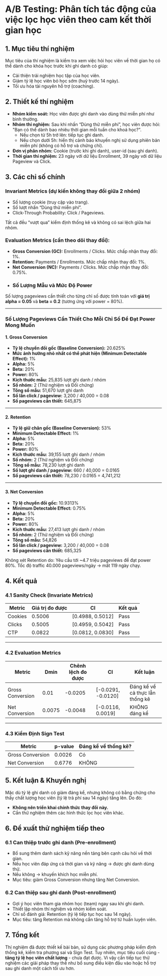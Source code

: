 
# A/B Testing: Phân tích tác động của việc lọc học viên theo cam kết thời gian học

## 1. Mục tiêu thí nghiệm
Mục tiêu của thí nghiệm là kiểm tra xem việc hỏi học viên về thời gian họ có thể dành cho khóa học trước khi ghi danh có giúp:
- Cải thiện trải nghiệm học tập của học viên.
- Giảm tỷ lệ học viên bỏ học sớm (huỷ trước 14 ngày).
- Tối ưu hóa tài nguyên hỗ trợ (coaching).

## 2. Thiết kế thí nghiệm
- **Nhóm kiểm soát:** Học viên được ghi danh vào dùng thử miễn phí như bình thường.
- **Nhóm thí nghiệm:** Sau khi nhấn “Dùng thử miễn phí”, học viên được hỏi: "Bạn có thể dành bao nhiêu thời gian mỗi tuần cho khoá học?".
  - Nếu chọn từ 5h trở lên: tiếp tục ghi danh.
  - Nếu chọn dưới 5h: hiển thị cảnh báo khuyến nghị sử dụng phiên bản miễn phí (không có hỗ trợ và chứng chỉ).
- **Đơn vị phân nhóm:** Cookie (trước khi ghi danh), user-id (sau ghi danh).
- **Thời gian thí nghiệm:** 23 ngày với dữ liệu Enrollment, 39 ngày với dữ liệu Pageview và Click.

## 3. Các chỉ số chính

### Invariant Metrics (dự kiến không thay đổi giữa 2 nhóm)
- Số lượng cookie (truy cập vào trang).
- Số lượt nhấn “Dùng thử miễn phí”.
- Click-Through Probability: Click / Pageviews.

Tất cả đều “vượt qua” kiểm định thống kê và không có sai lệch giữa hai nhóm.

### Evaluation Metrics (cần theo dõi thay đổi):
- **Gross Conversion (GC):** Enrollments / Clicks. Mức chấp nhận thay đổi: 1%.
- **Retention:** Payments / Enrollments. Mức chấp nhận thay đổi: 1%.
- **Net Conversion (NC):** Payments / Clicks. Mức chấp nhận thay đổi: 0.75%.
- ### Số Lượng Mẫu và Mức Độ Power
Số lượng pageviews cần thiết cho từng chỉ số được tính toán với **giá trị alpha = 0.05** và **beta = 0.2** (tương ứng với power = 80%).

---

### Số Lượng Pageviews Cần Thiết Cho Mỗi Chỉ Số Để Đạt Power Mong Muốn

#### **1. Gross Conversion**
- **Tỷ lệ chuyển đổi gốc (Baseline Conversion):** 20.625%  
- **Mức ảnh hưởng nhỏ nhất có thể phát hiện (Minimum Detectable Effect):** 1%  
- **Alpha:** 5%  
- **Beta:** 20%  
- **Power:** 80%  
- **Kích thước mẫu:** 25,835 lượt ghi danh / nhóm  
- **Số nhóm:** 2 (Thử nghiệm và Đối chứng)  
- **Tổng số mẫu:** 51,670 lượt ghi danh  
- **Số lần click / pageview:** 3,200 / 40,000 = 0.08  
- **Số pageviews cần thiết:** 645,875

---

#### **2. Retention**
- **Tỷ lệ giữ chân gốc (Baseline Conversion):** 53%  
- **Minimum Detectable Effect:** 1%  
- **Alpha:** 5%  
- **Beta:** 20%  
- **Power:** 80%  
- **Kích thước mẫu:** 39,155 lượt ghi danh / nhóm  
- **Số nhóm:** 2 (Thử nghiệm và Đối chứng)  
- **Tổng số mẫu:** 78,230 lượt ghi danh  
- **Số lượt ghi danh / pageview:** 660 / 40,000 = 0.0165  
- **Số pageviews cần thiết:** 78,230 / 0.0165 = 4,741,212

---

#### **3. Net Conversion**
- **Tỷ lệ chuyển đổi gốc:** 10.9313%  
- **Minimum Detectable Effect:** 0.75%  
- **Alpha:** 5%  
- **Beta:** 20%  
- **Power:** 80%  
- **Kích thước mẫu:** 27,413 lượt ghi danh / nhóm  
- **Số nhóm:** 2 (Thử nghiệm và Đối chứng)  
- **Tổng số mẫu:** 54,826  
- **Số lần click / pageview:** 3,200 / 40,000 = 0.08  
- **Số pageviews cần thiết:** 685,325

Không xét Retention do:
Yêu cầu tới ~4.7 triệu pageviews để đạt power 80%.
Tốc độ traffic 40.000 pageviews/ngày → mất 119 ngày chạy.
## 4. Kết quả
### 4.1 Sanity Check (Invariate Metrics)

| Metric  | Giá trị đo được | CI                        | Kết quả |
|---------|------------------|----------------------------|---------|
| Cookies | 0.5006           | [0.4988, 0.5012]           | Pass    |
| Clicks  | 0.5005           | [0.4959, 0.5042]           | Pass    |
| CTP     | 0.0822           | [0.0812, 0.0830]           | Pass    |

---

### 4.2 Evaluation Metrics

| Metric           | Dmin   | Chênh lệch đo được | CI                         | Kết luận                              |
|------------------|--------|---------------------|-----------------------------|----------------------------------------|
| Gross Conversion | 0.01   | -0.0205             | [-0.0291, -0.0120]          | Đáng kể về cả thực lẫn thống kê       |
| Net Conversion   | 0.0075 | -0.0048             | [-0.0116, 0.0019]           | KHÔNG đáng kể                         |

---

### 4.3 Kiểm Định Sign Test

| Metric           | p-value | Đáng kể về thống kê? |
|------------------|---------|-----------------------|
| Gross Conversion | 0.0026  | Có                    |
| Net Conversion   | 0.6776  | KHÔNG                 |

## 5. Kết luận & Khuyến nghị
Mặc dù tỷ lệ ghi danh có giảm đáng kể, nhưng không có bằng chứng cho thấy chất lượng học viên (tỷ lệ trả phí sau 14 ngày) tăng lên. Do đó:
- **Không nên triển khai chính thức thay đổi này.**
- Cần thử nghiệm thêm các hình thức lọc học viên khác.

## 6. Đề xuất thử nghiệm tiếp theo

### 6.1 Can thiệp trước ghi danh (Pre-enrollment)
- Bổ sung thêm danh sách kỹ năng nền tảng bên cạnh câu hỏi về thời gian.
- Nếu học viên đáp ứng cả thời gian và kỹ năng → được ghi danh dùng thử.
- Nếu không → khuyến khích học miễn phí.
- Mục tiêu: giảm Gross Conversion nhưng tăng Net Conversion.

### 6.2 Can thiệp sau ghi danh (Post-enrollment)
- Gợi ý học viên tham gia nhóm học (team) ngay sau khi ghi danh.
- Thiết lập nhóm thí nghiệm và nhóm kiểm soát.
- Chỉ số đánh giá: Retention (tỷ lệ tiếp tục học sau 14 ngày).
- Mục tiêu: tăng Retention mà không cần tăng hỗ trợ từ huấn luyện viên.

## 7. Tổng kết
Thí nghiệm đã được thiết kế bài bản, sử dụng các phương pháp kiểm định thống kê, kiểm tra phương sai và Sign Test. Tuy nhiên, mục tiêu cuối cùng - **tăng tỷ lệ học viên chất lượng** - chưa đạt được. Vì vậy cần tiếp tục thử nghiệm các giải pháp thay thế như bổ sung điều kiện đầu vào hoặc hỗ trợ sau ghi danh một cách tối ưu hơn.
